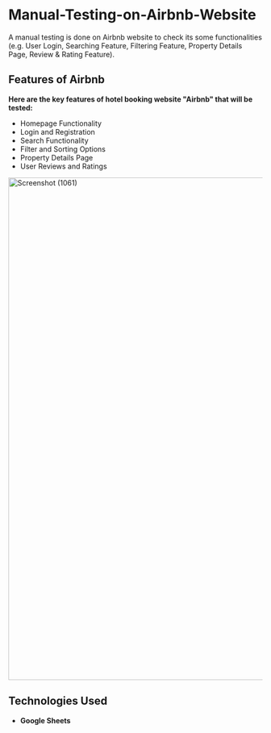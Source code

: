 # Manual-Testing-on-Airbnb-Website
A manual testing is done on Airbnb website to check its some functionalities (e.g. User Login, Searching Feature, Filtering Feature, Property Details Page, Review &amp; Rating Feature).

## Features of Airbnb
**Here are the key features of hotel booking website "Airbnb" that will be tested:**
- Homepage Functionality
- Login and Registration
- Search Functionality
- Filter and Sorting Options
- Property Details Page
- User Reviews and Ratings

<img width="1920" height="997" alt="Screenshot (1061)" src="https://github.com/user-attachments/assets/99ee438f-3180-4192-a6ea-a6e41dfd5b32" />

## Technologies Used
- **Google Sheets** 
